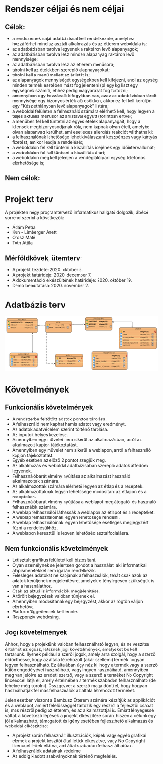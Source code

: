 # Rendszer céljai és nem céljai

## Célok:

- a rendszernek saját adatbázissal kell rendelkeznie, amelyhez hozzáférhet mind az asztali alkalmazás és az étterem weboldala is;
- az adatbázisban tárolva legyenek a raktáron levő alapanyagok;
- az adatbázisban tárolva lesz minden alapanyag raktáron levő mennyisége;
- az adatbázisban tárolva lesz az étterem menüsora;
- tárolni kell az ételekben szereplő alapnayagokat;
- tárolni kell a menü mellett az árlistát is;
- az alapanyagok mennyiségét egységekben kell kifejezni, ahol az egység minden termék esetében mást fog jelenteni (pl egy kg liszt egy egységnek számít), ehhez pedig magyarázat fog tartozni;
- amennyiben egy hozzávaló kifogyóban van, azaz az adatbázisban tárolt mennyisége egy bizonyos érték alá csökken, akkor ez fel kell kerüljön egy "Készlethiányban levő alapanyagok" listára;
- a weboldal felületén a felhasználó számára elérhető kell, hogy legyen a teljes aktuális menüsor az árlistával együtt (forintban értve);
- a menüben fel kell tüntetni az egyes ételek alapanyagait, hogy a kliensek megbizonyosodjanak róla, nem kapnak olyan ételt, amelybe olyan alapanyag kerülhet, ami esetleges allergiás reakciót válthatna ki;
- a felhasználónak lehetősége lehet kiválasztani készpénzes vagy kártyás fizetést, amikor leadja a rendelését;
- a weboldalon fel kell tűntetni a kiszállítás idejének egy időintervallumát;
- a weboldalon fel kell tűntetni a kiszállítás árárt;
- a weboldalon meg kell jelenjen a vendéglátóipari egység telefonos elérhetősége is;

## Nem célok:

# Projekt terv

A projekten négy programtervező informatikus hallgató dolgozik, ábécé sorrend szerint a következők:

- Ádám Petra
- Kun - Limberger Anett
- Orosz Máté
- Tóth Attila

## Mérföldkövek, ütemterv:

- A projekt kezdete: 2020. október 5.
- A projekt határideje: 2020. december 7.
- A dokumentáció elkészültének határideje: 2020. október 19.
- Demó bemutatása: 2020. november 2.

# Adatbázis terv

![db modell](https://github.com/Savitar97/SZFM_2020_12_2_NP/blob/main/Documents/Resources/dbmodel.png)

# Követelmények

## Funkcionális követelmények

 - A rendszerbe feltöltött adatok ponttos tárolása.
 - A felhasználó nem kaphat hamis adatot vagy eredményt.
 - Az adatok adatvédelem szerint történő tárolása.
 - Az inputok helyes kezelése.
 - Amennyiben egy művelet nem sikerül az alkalmazásban, arról az alkalmazott kapjon tájékoztatást.
 - Amennyiben egy művelet nem sikerül a weblapon, arról a felhasználó kapjon tájékoztatást.
 - Egyéb esetben az előző 2 pontot szegjük meg.
 - Az alkalmazás és weboldal adatbázisában szereplő adatok átfedőek legyenek.
 - Felhasználóbarát élmény nyújtása az alkalmazást használó alkalmazottak számára.
 - Az alkalmazottak számára elérhető legyen az étlap és a receptek.
 - Az alkalmazottaknak legyen lehetősége módosítani az étlapon és a recepteken.
 - Felhasználóbarát élmény nyújtása a weblapot meglátogató, és használó felhasználók számára.
 - A weblap felhasználói láthassák a weblapon az étlapot és a recepteket.
 - A weblap felhasználóinak legyen lehetősége rendelni.
 - A weblap felhasználóinak legyen lehetősége esetleges megjegyzést fűzni a rendelésükhöz.
 - A weblapon keresztül is legyen lehetőség asztalfoglalásra.
 
## Nem funkcionális követelmények

 - Letisztult grafikus felületet kell biztosítani.
 - Olyan személynek se jelentsen gondot a használat, aki informatikai alapismeretekkel nem igazán rendelkezik.
 - Felesleges adatokat ne kapjanak a felhasználók, tehát csak azok az adatok kerüljenek megjelenítésre, amelyekre ténylegesen szükségük is van a használathoz.
 - Csak az aktuális információk megjelenítése.
 - A törölt bejegyzések valóban tűnjenek el.
 - Amennyiben módosítanak egy bejegyzést, akkor az rögtön váljon elérhetőve.
 - Platformfüggetlennek kell lennie.
 - Reszponzív webdesing.
 
## Jogi követelmények

Ahhoz, hogy a projektünk valóban felhasználható legyen, és ne veszítse értelmét az egész, léteznek jogi követelmények, amelyeket be kell tartanunk. Ilyenek például a szerői 
jogok, amely arra szolgál, hogy a szerző eldönthesse, hogy az általa létrehozott (akár szellemi) termék hogyan legyen felhasználható. Ez általában úgy néz ki, hogy a termék vagy 
a szerző külön engedélyével használható, vagy ingyen használható, amennyiben meg van jelölve az eredeti szerző, vagy a szerző a terméket No Copyright lincenccel látja el, amely 
értelmében a termék szabadon felhasználható (de lehetne még sorolni). Összgezve: a szerző maga dönti el, hogy hogyan használhatják fel más felhasználók az általa létrehozott 
terméket.

Jelen esetben viszont a Bambusz Étterem számára készítjük az applikációt és a weblapot, amiért felelősséggel tartozik egy részről a fejlesztői csapat is, más részről pedig az 
étterem, és az alkalmazottjai is. Emiatt lényegessé váltak a következő lépések a projekt elkészítése során, hiszen a célunk egy jól alkalmazható, támogatott és igény esetében 
fejleszthető alkalmazás és weboldal elkészítése:

 - A projekt során felhasznált illusztrációk, képek vagy egyéb grafikai elemek a projekt készítői által lettek elkészítve, vagy No Copyright licenccel lettek ellátva, ami által 
szabadon felhasználhatóak.
 - A felhasználók adatainak védelme.
 - Az eddig kiadott szabványoknak történő megfelelés.
